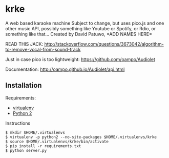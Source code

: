 # krke
A web based karaoke machine
Subject to change, but uses pico.js and one other music API, possibly something like Youtube or Spotify, or Rdio, or something like that...
Created by David Patuwo, =ADD NAMES HERE=

READ THIS JACK: http://stackoverflow.com/questions/3673042/algorithm-to-remove-vocal-from-sound-track

Just in case pico is too lightweight: https://github.com/oampo/Audiolet 

Documentation: http://oampo.github.io/Audiolet/api.html

## Installation

Requirements:

* [virtualenv](https://virtualenv.pypa.io/en/latest/)
* [Python 2](https://www.python.org/)

Instructions

```shell
$ mkdir $HOME/.virtualenvs
$ virtualenv -p python2 --no-site-packages $HOME/.virtualenvs/krke
$ source $HOME/.virtualenvs/krke/bin/activate
$ pip install -r requirements.txt
$ python server.py
```
